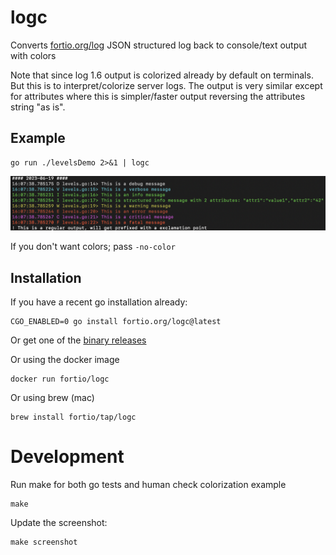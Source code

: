 # logc
Converts [fortio.org/log](https://github.com/fortio/log#log) JSON structured log back to console/text output with colors

Note that since log 1.6 output is colorized already by default on terminals. But this is to interpret/colorize server logs. The output is very similar except for attributes where this is simpler/faster output reversing the attributes string "as is".

## Example
```
go run ./levelsDemo 2>&1 | logc
```

![Example console color output](example.png)

If you don't want colors; pass `-no-color`

## Installation

If you have a recent go installation already:
```shell
CGO_ENABLED=0 go install fortio.org/logc@latest
```

Or get one of the [binary releases](https://github.com/fortio/logc/releases)

Or using the docker image
```shell
docker run fortio/logc
```

Or using brew (mac)
```shell
brew install fortio/tap/logc
```

# Development

Run make for both go tests and human check colorization example
```
make
```

Update the screenshot:

```
make screenshot
```

